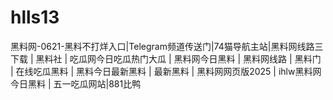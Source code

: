# hlls13
黑料网-0621-黑料不打烊入口|Telegram频道传送门|74猫导航主站|黑料网线路三下载 | 黑料社 | 吃瓜网今日吃瓜热门大瓜 | 黑料网今日黑料 | 黑料网线路 | 黑料门 | 在线吃瓜黑料 | 黑料今日最新黑料 | 最新黑料 | 黑料网网页版2025 | ihlw黑料网今日黑料 | 五一吃瓜网站|881比鸭
